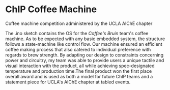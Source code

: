 # ChIP Coffee Machine
 Coffee machine competition administered by the UCLA AIChE chapter
 
 The .ino sketch contains the OS for the *Coffee's Bruin* team's coffee machine. As to be expected with any basic embedded system, the structure follows a state-machine like control flow. Our machine ensured an efficient coffee making process that also catered to individual preference with regards to brew strength. By adapting our design to constraints concerning power and circuitry, my team was able to provide users a unique tactile and visual interaction with the product, all while achieving spec-designated temperature and production time.The final product won the first place overall award and is used as both a model for future ChIP teams and a statement piece for UCLA's AIChE chapter at tabled events.
